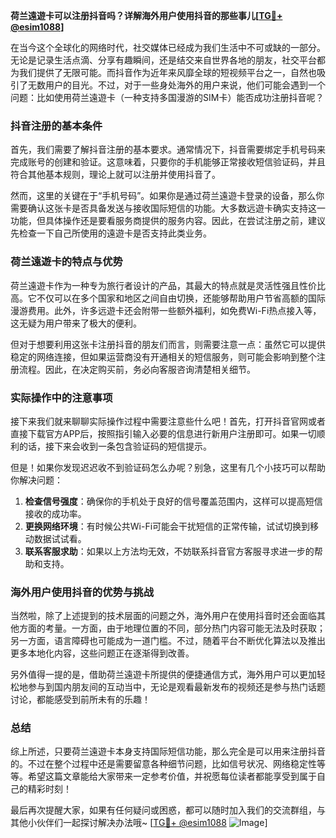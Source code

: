 **荷兰遠遊卡可以注册抖音吗？详解海外用户使用抖音的那些事儿[[TG💪+ @esim1088](https://t.me/s/esim1088)]**

在当今这个全球化的网络时代，社交媒体已经成为我们生活中不可或缺的一部分。无论是记录生活点滴、分享有趣瞬间，还是结交来自世界各地的朋友，社交平台都为我们提供了无限可能。而抖音作为近年来风靡全球的短视频平台之一，自然也吸引了无数用户的目光。不过，对于一些身处海外的用户来说，他们可能会遇到一个问题：比如使用荷兰遠遊卡（一种支持多国漫游的SIM卡）能否成功注册抖音呢？

### 抖音注册的基本条件

首先，我们需要了解抖音注册的基本要求。通常情况下，抖音需要绑定手机号码来完成账号的创建和验证。这意味着，只要你的手机能够正常接收短信验证码，并且符合其他基本规则，理论上就可以注册并使用抖音了。

然而，这里的关键在于“手机号码”。如果你是通过荷兰遠遊卡登录的设备，那么你需要确认这张卡是否具备发送与接收国际短信的功能。大多数远遊卡确实支持这一功能，但具体操作还是要看服务商提供的服务内容。因此，在尝试注册之前，建议先检查一下自己所使用的遠遊卡是否支持此类业务。

### 荷兰遠遊卡的特点与优势

荷兰遠遊卡作为一种专为旅行者设计的产品，其最大的特点就是灵活性强且性价比高。它不仅可以在多个国家和地区之间自由切换，还能够帮助用户节省高额的国际漫游费用。此外，许多远遊卡还会附带一些额外福利，如免费Wi-Fi热点接入等，这无疑为用户带来了极大的便利。

但对于想要利用这张卡注册抖音的朋友们而言，则需要注意一点：虽然它可以提供稳定的网络连接，但如果运营商没有开通相关的短信服务，则可能会影响到整个注册流程。因此，在决定购买前，务必向客服咨询清楚相关细节。

### 实际操作中的注意事项

接下来我们就来聊聊实际操作过程中需要注意些什么吧！首先，打开抖音官网或者直接下载官方APP后，按照指引输入必要的信息进行新用户注册即可。如果一切顺利的话，接下来会收到一条包含验证码的短信提示。

但是！如果你发现迟迟收不到验证码怎么办呢？别急，这里有几个小技巧可以帮助你解决问题：

1. **检查信号强度**：确保你的手机处于良好的信号覆盖范围内，这样可以提高短信接收的成功率。
2. **更换网络环境**：有时候公共Wi-Fi可能会干扰短信的正常传输，试试切换到移动数据试试看。
3. **联系客服求助**：如果以上方法均无效，不妨联系抖音官方客服寻求进一步的帮助和支持。

### 海外用户使用抖音的优势与挑战

当然啦，除了上述提到的技术层面的问题之外，海外用户在使用抖音时还会面临其他方面的考量。一方面，由于地理位置的不同，部分热门内容可能无法及时获取；另一方面，语言障碍也可能成为一道门槛。不过，随着平台不断优化算法以及推出更多本地化内容，这些问题正在逐渐得到改善。

另外值得一提的是，借助荷兰遠遊卡所提供的便捷通信方式，海外用户可以更加轻松地参与到国内朋友间的互动当中，无论是观看最新发布的视频还是参与热门话题讨论，都能感受到前所未有的乐趣！

### 总结

综上所述，只要荷兰遠遊卡本身支持国际短信功能，那么完全是可以用来注册抖音的。不过在整个过程中还是需要留意各种细节问题，比如信号状况、网络稳定性等等。希望这篇文章能给大家带来一定参考价值，并祝愿每位读者都能享受到属于自己的精彩时刻！

最后再次提醒大家，如果有任何疑问或困惑，都可以随时加入我们的交流群组，与其他小伙伴们一起探讨解决办法哦~ [[TG💪+ @esim1088](https://t.me/s/esim1088) ![Image](https://i.postimg.cc/4NQfJmqS/Snipaste-2025-05-13-00-14-12.png)]